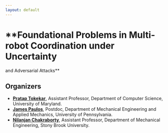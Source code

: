 ```yaml
---
layout: default
---
```


# **Foundational Problems in Multi-robot Coordination under Uncertainty
and Adversarial Attacks**

## **Organizers**

* [**Pratap Tokekar**](http://tokekar.github.io/), Assistant Professor,
Department of Computer Science, University of Maryland. 
* [**James Paulos**](https://.com/), Postdoc, Department of Mechanical Engineering and Applied Mechanics, University of Pennsylvania.
* [**Nilanjan Chakraborty**](https://sites.google.com/a/stonybrook.edu/nilanjan/home), Assistant Professor, Department of Mechanical Engineering, Stony Brook University.
